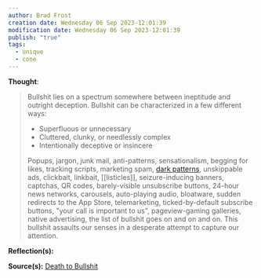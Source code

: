 ```yaml
---
author: Brad Frost
creation date: Wednesday 06 Sep 2023-12:01:39
modification date: Wednesday 06 Sep 2023-12:01:39
publish: "true"
tags:
  - unique
  - cone
---
```

**Thought**:
> Bullshit lies on a spectrum somewhere between ineptitude and outright deception. Bullshit can be characterized in a few different ways:
> 
> -   Superfluous or unnecessary
> -   Cluttered, clunky, or needlessly complex
> -   Intentionally deceptive or insincere
> 
> Popups, jargon, junk mail, anti-patterns, sensationalism, begging for likes, tracking scripts, marketing spam, [dark patterns](http://darkpatterns.org/), unskippable ads, clickbait, linkbait, [[listicles]], seizure-inducing banners, captchas, QR codes, barely-visible unsubscribe buttons, 24-hour news networks, carousels, auto-playing audio, bloatware, sudden redirects to the App Store, telemarketing, ticked-by-default subscribe buttons, "your call is important to us", pageview-gaming galleries, native advertising, the list of bullshit goes on and on and on. This bullshit assaults our senses in a desperate attempt to capture our attention.

**Reflection(s):**

**Source(s):**
[Death to Bullshit](https://deathtobullshit.com/)
